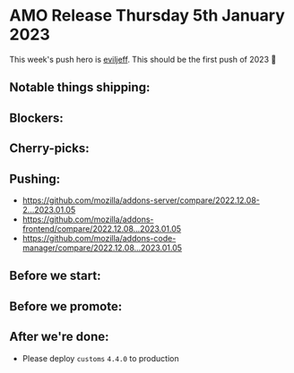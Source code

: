 # AMO Release Thursday 5th January 2023

This week's push hero is [eviljeff](https://github.com/eviljeff). This should be the first push of 2023 🎉

## Notable things shipping:

## Blockers:

## Cherry-picks:

## Pushing:

- https://github.com/mozilla/addons-server/compare/2022.12.08-2...2023.01.05
- https://github.com/mozilla/addons-frontend/compare/2022.12.08...2023.01.05
- https://github.com/mozilla/addons-code-manager/compare/2022.12.08...2023.01.05

## Before we start:

## Before we promote:

## After we're done:
- Please deploy `customs` `4.4.0` to production
